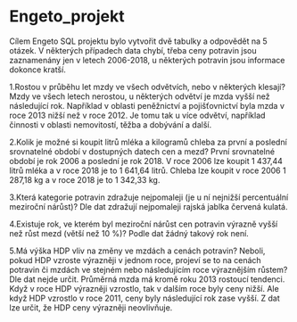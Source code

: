 # Engeto_projekt
Cílem Engeto SQL projektu bylo vytvořit dvě tabulky a odpovědět na 5 otázek. V některých případech data chybí, třeba ceny potravin jsou zaznamenány jen v letech 2006-2018, u některých potravin jsou informace dokonce kratší.

1.Rostou v průběhu let mzdy ve všech odvětvích, nebo v některých klesají?
Mzdy ve všech letech nerostou, u některých odvětví je mzda vyšší než následující rok. Například v oblasti peněžnictví a pojišťovnictví byla mzda v roce 2013 nižší než v roce 2012. Je tomu tak u více odvětví, například činnosti v oblasti nemovitostí, těžba a dobývání a další.

2.Kolik je možné si koupit litrů mléka a kilogramů chleba za první a poslední srovnatelné období v dostupných datech cen a mezd?
První srovnatelné období je rok 2006 a poslední je rok 2018. V roce 2006 lze koupit 1 437,44 litrů mléka a v roce 2018 je to 1 641,64 litrů. Chleba lze koupit v roce 2006 1 287,18 kg a v roce 2018 je to 1 342,33 kg.

3.Která kategorie potravin zdražuje nejpomaleji (je u ní nejnižší percentuální meziroční nárůst)?
Dle dat zdražují nejpomaleji rajská jablka červená kulatá.

4.Existuje rok, ve kterém byl meziroční nárůst cen potravin výrazně vyšší než růst mezd (větší než 10 %)?
Podle dat žádný takový rok není.

5.Má výška HDP vliv na změny ve mzdách a cenách potravin? Neboli, pokud HDP vzroste výrazněji v jednom roce, projeví se to na cenách potravin či mzdách ve stejném nebo následujícím roce výraznějším růstem?
Dle dat nejde určit. Průměrná mzda má kromě roku 2013 rostoucí tendenci. Když v roce HDP výrazněji vzrostlo, tak v dalším roce byly ceny nižší. Ale když HDP vzrostlo v roce 2011, ceny byly následující rok zase vyšší. Z dat lze určit, že HDP ceny výrazněji neovlivňuje.
